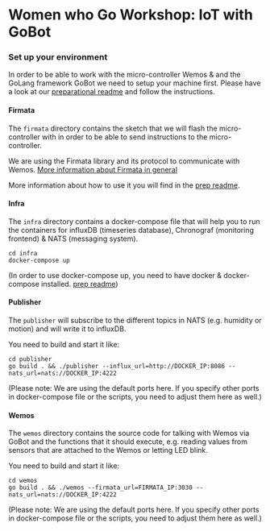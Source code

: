 # Women who Go Workshop: IoT with GoBot

### Set up your environment
In order to be able to work with the micro-controller Wemos & and the GoLang framework GoBot we need to setup your machine first. Please have a look at our [preparational readme](https://github.com/WATTx/wwg-gobot/blob/master/README.prep.md) and follow the instructions. 



#### Firmata
The `firmata` directory contains the sketch that we will flash the micro-controller with in order to be able to send instructions to the micro-controller.

We are using the Firmata library and its protocol to communicate with Wemos. [More information about Firmata in general](https://www.arduino.cc/en/Reference/Firmata)

More information about how to use it you will find in the [prep readme](https://github.com/WATTx/wwg-gobot/blob/master/README.prep.md).


#### Infra
The `infra` directory contains a docker-compose file that will help you to run the containers for influxDB (timeseries database), Chronograf (monitoring frontend) & NATS (messaging system).

```
cd infra
docker-compose up
```

(In order to use docker-compose up, you need to have docker & docker-compose installed.
[prep readme](https://github.com/WATTx/wwg-gobot/blob/master/README.prep.md))


#### Publisher
The `publisher` will subscribe to the different topics in NATS (e.g. humidity or motion) and will write it to influxDB.

You need to build and start it like:
```
cd publisher
go build . && ./publisher --influx_url=http://DOCKER_IP:8086 --nats_url=nats://DOCKER_IP:4222
```

(Please note: We are using the default ports here. If you specify other ports in docker-compose file or the scripts, you need to adjust them here as well.)


#### Wemos
The `wemos` directory contains the source code for talking with Wemos via GoBot and the functions that it should execute, e.g. reading values from sensors that are attached to the Wemos or letting LED blink. 

You need to build and start it like:
```
cd wemos
go build . && ./wemos --firmata_url=FIRMATA_IP:3030 --nats_url=nats://DOCKER_IP:4222
```
(Please note: We are using the default ports here. If you specify other ports in docker-compose file or the scripts, you need to adjust them here as well.)